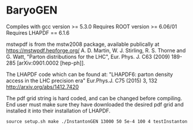 # BaryoGEN
Compiles with gcc version >= 5.3.0
Requires ROOT version >= 6.06/01
Requires LHAPDF == 6.1.6

mstwpdf is from the mstw2008 package, available publically at https://mstwpdf.hepforge.org/
    A. D. Martin, W. J. Stirling, R. S. Thorne and G. Watt,
    "Parton distributions for the LHC",
    Eur. Phys. J. C63 (2009) 189-285
    [arXiv:0901.0002 [hep-ph]].

The LHAPDF code which can be found at:
    "LHAPDF6: parton density access in the LHC precision era"
    Eur.Phys.J. C75 (2015) 3, 132
    http://arxiv.org/abs/1412.7420

The pdf grid string is hard coded, and can be changed before compiling.
End user must make sure they have downloaded the desired pdf grid and
installed it into their installation of LHAPDF.

`
source setup.sh
make
./InstantonGEN 13000 50 5e-4 100 4 testInstanton
`
